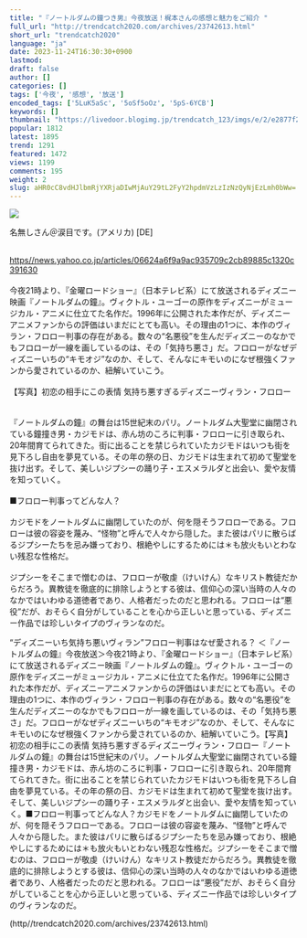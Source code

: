 ```yaml
---
title: "『ノートルダムの鐘つき男』今夜放送！梶本さんの感想と魅力をご紹介 "
full_url: "http://trendcatch2020.com/archives/23742613.html"
short_url: "trendcatch2020"
language: "ja"
date: 2023-11-24T16:30:30+0900
lastmod: 
draft: false
author: []
categories: []
tags: ['今夜', '感想', '放送']
encoded_tags: ['5LuK5aSc', '5oSf5oOz', '5pS-6YCB']
keywords: []
thumbnail: "https://livedoor.blogimg.jp/trendcatch_123/imgs/e/2/e2877f22.jpg"
popular: 1812
latest: 1895
trend: 1291
featured: 1472
views: 1199
comments: 195
weight: 2
slug: aHR0cC8vdHJlbmRjYXRjaDIwMjAuY29tL2FyY2hpdmVzLzIzNzQyNjEzLmh0bWw=
---
```


![](https://livedoor.blogimg.jp/trendcatch_123/imgs/e/2/e2877f22.jpg)

<div><p>名無しさん＠涙目です。(アメリカ) [DE] </p><br> <a target='_blank' href='https//news.yahoo.co.jp/articles/06624a6f9a9ac935709c2cb89885c1320c391630'>https//news.yahoo.co.jp/articles/06624a6f9a9ac935709c2cb89885c1320c391630</a> <br> <br> 今夜21時より、『金曜ロードショー』（日本テレビ系）にて放送されるディズニー映画『ノートルダムの鐘』。ヴィクトル・ユーゴーの原作をディズニーがミュージカル・アニメに仕立てた名作だ。1996年に公開された本作だが、ディズニーアニメファンからの評価はいまだにとても高い。その理由の1つに、本作のヴィラン・フロロー判事の存在がある。数々の“名悪役”を生んだディズニーのなかでもフロローが一線を画しているのは、その「気持ち悪さ」だ。フロローがなぜディズニーいちの“キモオジ”なのか、そして、そんなにキモいのになぜ根強くファンから愛されているのか、紐解いていこう。 <br> <br> 【写真】初恋の相手にこの表情 気持ち悪すぎるディズニーヴィラン・フロロー <br> <br> <br> 『ノートルダムの鐘』の舞台は15世紀末のパリ。ノートルダム大聖堂に幽閉されている鐘撞き男・カジモドは、赤ん坊のころに判事・フロローに引き取られ、20年間育てられてきた。街に出ることを禁じられていたカジモドはいつも街を見下ろし自由を夢見ている。その年の祭の日、カジモドは生まれて初めて聖堂を抜け出す。そして、美しいジプシーの踊り子・エスメラルダと出会い、愛や友情を知っていく。 <br> <br> ■フロロー判事ってどんな人？ <br> <br> カジモドをノートルダムに幽閉していたのが、何を隠そうフロローである。フロローは彼の容姿を蔑み、“怪物”と呼んで人々から隠した。また彼はパリに散らばるジプシーたちを忌み嫌っており、根絶やしにするためには＊も放火もいとわない残忍な性格だ。 <br> <br> ジプシーをそこまで憎むのは、フロローが敬虔（けいけん）なキリスト教徒だからだろう。異教徒を徹底的に排除しようとする彼は、信仰心の深い当時の人々のなかではいわゆる道徳者であり、人格者だったのだと思われる。フロローは“悪役”だが、おそらく自分がしていることを心から正しいと思っている、ディズニー作品では珍しいタイプのヴィランなのだ。 <p>“ディズニーいち気持ち悪いヴィラン”フロロー判事はなぜ愛される？ ＜『ノートルダムの鐘』今夜放送＞今夜21時より、『金曜ロードショー』（日本テレビ系）にて放送されるディズニー映画『ノートルダムの鐘』。ヴィクトル・ユーゴーの原作をディズニーがミュージカル・アニメに仕立てた名作だ。1996年に公開された本作だが、ディズニーアニメファンからの評価はいまだにとても高い。その理由の1つに、本作のヴィラン・フロロー判事の存在がある。数々の“名悪役”を生んだディズニーのなかでもフロローが一線を画しているのは、その「気持ち悪さ」だ。フロローがなぜディズニーいちの“キモオジ”なのか、そして、そんなにキモいのになぜ根強くファンから愛されているのか、紐解いていこう。【写真】初恋の相手にこの表情 気持ち悪すぎるディズニーヴィラン・フロロー『ノートルダムの鐘』の舞台は15世紀末のパリ。ノートルダム大聖堂に幽閉されている鐘撞き男・カジモドは、赤ん坊のころに判事・フロローに引き取られ、20年間育てられてきた。街に出ることを禁じられていたカジモドはいつも街を見下ろし自由を夢見ている。その年の祭の日、カジモドは生まれて初めて聖堂を抜け出す。そして、美しいジプシーの踊り子・エスメラルダと出会い、愛や友情を知っていく。■フロロー判事ってどんな人？カジモドをノートルダムに幽閉していたのが、何を隠そうフロローである。フロローは彼の容姿を蔑み、“怪物”と呼んで人々から隠した。また彼はパリに散らばるジプシーたちを忌み嫌っており、根絶やしにするためには＊も放火もいとわない残忍な性格だ。ジプシーをそこまで憎むのは、フロローが敬虔（けいけん）なキリスト教徒だからだろう。異教徒を徹底的に排除しようとする彼は、信仰心の深い当時の人々のなかではいわゆる道徳者であり、人格者だったのだと思われる。フロローは“悪役”だが、おそらく自分がしていることを心から正しいと思っている、ディズニー作品では珍しいタイプのヴィランなのだ。</p></div>

(http//trendcatch2020.com/archives/23742613.html)

